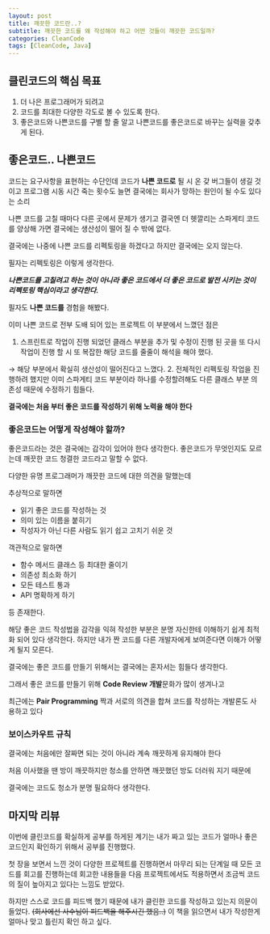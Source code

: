 ```yaml
---
layout: post
title: 깨끗한 코드란..?
subtitle: 깨끗한 코드를 왜 작성해야 하고 어떤 것들이 깨끗한 코드일까?
categories: CleanCode
tags: [CleanCode, Java]
---
```


## 클린코드의 핵심 목표

1. 더 나은 프로그래머가 되려고
2. 코드를 최대한 다양한 각도로 볼 수 있도록 한다.
3. 좋은코드와 나쁜코드를 구별 할 줄 알고 나쁜코드를 좋은코드로 바꾸는 실력을 갖추게 된다.

## 좋은코드.. 나쁜코드

코드는 요구사항을 표현하는 수단인데 코드가 **나쁜 코드로** 될 시 온 갖 버그들이 생길 것이고 프로그램 시동 시간 죽는 횟수도 늘면 결국에는 회사가 망하는 원인이 될 수도 있다는 소리

나쁜 코드를 고칠 때마다 다른 곳에서 문제가 생기고 결국엔 더 헷깔리는 스파게티 코드를 양상해 가면 결국에는 생산성이 떨어 질 수 밖에 없다.

결국에는 나중에 나쁜 코드를 리펙토링을 하겠다고 하지만 결국에는 오지 않는다. 

필자는 리펙토링은 이렇게 생각한다.

***나쁜코드를 고칠려고 하는 것이 아니라 좋은 코드에서 더 좋은 코드로 발전 시키는 것이 리펙토링 핵심이라고 생각한다.***

필자도 **나쁜 코드를** 경험을 해봤다.

이미 나쁜 코드로 전부 도배 되어 있는 프로젝트 이 부분에서 느꼈던 점은

1. 스프린트로 작업이 진행 되었던 클래스 부분을 추가 및 수정이 진행 된 곳을 또 다시 작업이 진행 할 시 또 복잡한 해당 코드를 줄줄이 해석을 해야 했다.
 
→ 해당 부분에서 확실히 생산성이 떨어진다고 느꼈다.
2. 전체적인 리펙토링 작업을 진행하려 했지만 이미 스파게티 코드 부분이라 하나를 수정할려해도 다른 클래스 부분 의존성 때문에 수정하기 힘들다.

**결국에는 처음 부터 좋은 코드를 작성하기 위해 노력을 해야 한다**

### 좋은코드는 어떻게 작성해야 할까? 

좋은코드라는 것은 결국에는 감각이 있어야 한다 생각한다. 좋은코드가 무엇인지도 모르는데 깨끗한 코드 청결한 코드라고 말할 수 없다. 

다양한 유명 프로그래머가 깨끗한 코드에 대한 의견을 말했는데 

추상적으로 말하면

- 읽기 좋은 코드를 작성하는 것
- 의미 있는 이름을 붙히기
- 작성자가 아닌 다른 사람도 읽기 쉽고 고치기 쉬운 것

객관적으로 말하면

- 함수 메서드 클래스 등 최대한 줄이기
- 의존성 최소화 하기
- 모든 테스트 통과
- API 명확하게 하기

등 존재한다.

해당 좋은 코드 작성법을 감각을 익혀 작성한 부분은 분명 자신한테 이해하기 쉽게 최적화 되어 있다 생각한다. 하지만 내가 짠 코드를 다른 개발자에게 보여준다면 이해가 어떻게 될지 모른다.

결국에는 좋은 코드를 만들기 위해서는 결국에는 혼자서는 힘들다 생각한다.

그래서 좋은 코드를 만들기 위해 **Code Review 개발**문화가 많이 생겨나고 

최근에는 **Pair Programming**  짝과 서로의 의견을 합쳐 코드를 작성하는 개발론도 사용하고 있다

### 보이스카우트 규칙

결국에는 처음에만 잘짜면 되는 것이 아니라 계속 깨끗하게 유지해야 한다

처음 이사했을 땐 방이 깨끗하지만 청소를 안하면 깨끗했던 방도 더러워 지기 때문에 

결국에는 코드도 청소가 분명 필요하다 생각한다.

## 마지막 리뷰

이번에 클린코드를 확실하게 공부를 하게된 계기는 내가 짜고 있는 코드가 얼마나 좋은 코드인지 확인하기 위해서 공부를 진행했다.

첫 장을 보면서 느낀 것이 다양한 프로젝트를 진행하면서 마무리 되는 단계일 때 모든 코드를 회고를 진행하는데 회고한 내용들을 다음 프로젝트에서도 적용하면서 조금씩 코드의 질이 높아지고 있다는 느낌도 받았다.

하지만 스스로 코드를 피드백 했기 때문에 내가 클린한 코드를 작성하고 있는지 의문이 들었다. ~~(회사에선 사수님이 피드백을 해주시긴 했음..)~~ 이 책을 읽으면서 내가 작성한게 얼마나 맞고 틀린지 확인 하고 싶다.  
